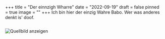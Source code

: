 +++
title = "Der einnzigh Wharre"
date = "2022-09-19"
draft = false
pinned = true
image = ""
+++
I﻿ch bin hier der einzig Wahre Babo. Wer was anderes denkt is' doof.

![]()

![Quellbild anzeigen](https://th.bing.com/th/id/OIP.w8SPQU-_ETAkb068X60yxgHaDt?pid=ImgDet&rs=1)

<!--EndFragment--><!--StartFragment-->